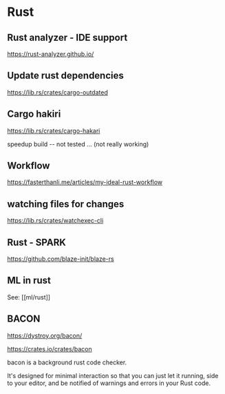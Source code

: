 # Rust 



## Rust analyzer - IDE support

https://rust-analyzer.github.io/



## Update rust dependencies

https://lib.rs/crates/cargo-outdated


## Cargo hakiri

https://lib.rs/crates/cargo-hakari

speedup build -- not tested  ... (not really working)

## Workflow

https://fasterthanli.me/articles/my-ideal-rust-workflow




## watching files for changes

https://lib.rs/crates/watchexec-cli





## Rust - SPARK

https://github.com/blaze-init/blaze-rs




## ML in rust
See: [[ml/rust]]



## BACON

https://dystroy.org/bacon/

https://crates.io/crates/bacon

bacon is a background rust code checker.

It's designed for minimal interaction so that you can just let it running, side to your editor, and be notified of warnings and errors in your Rust code.